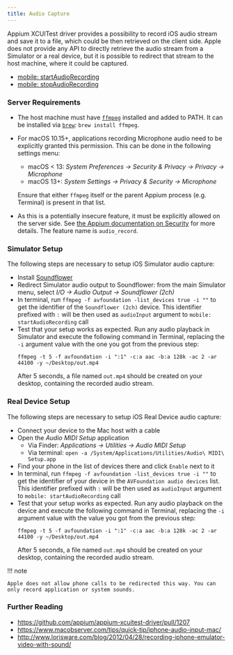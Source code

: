```yaml
---
title: Audio Capture
---
```



Appium XCUITest driver provides a possibility to record iOS audio stream and save it to a file,
which could be then retrieved on the client side. Apple does not provide any API to directly
retrieve the audio stream from a Simulator or a real device, but it is possible to redirect that
stream to the host machine, where it could be captured.

- [mobile: startAudioRecording](../reference/execute-methods.md#mobile-startaudiorecording)
- [mobile: stopAudioRecording](../reference//execute-methods.md#mobile-stopaudiorecording)

### Server Requirements

- The host machine must have [`ffmpeg`](https://www.ffmpeg.org/download.html) installed and added to PATH.
  It can be installed via [`brew`](https://brew.sh/): `brew install ffmpeg`.
- For macOS 10.15+, applications recording Microphone audio need to be explicitly granted this permission.
  This can be done in the following settings menu:

    - macOS < 13: _System Preferences -> Security & Privacy -> Privacy -> Microphone_
    - macOS 13+: _System Settings -> Privacy & Security -> Microphone_

    Ensure that either `ffmpeg` itself or the parent Appium process (e.g. Terminal) is present in that list.

- As this is a potentially insecure feature, it must be explicitly allowed on the server side. See
  [the Appium documentation on Security](https://appium.io/docs/en/latest/guides/security/) for more details.
  The feature name is `audio_record`.

### Simulator Setup

The following steps are necessary to setup iOS Simulator audio capture:

* Install [Soundflower](https://github.com/mattingalls/Soundflower/releases)
* Redirect Simulator audio output to Soundflower: from the main Simulator menu, select
  _I/O -> Audio Output -> Soundflower (2ch)_
* In terminal, run `ffmpeg -f avfoundation -list_devices true -i ""` to get the identifier of the
  `Soundflower (2ch)` device. This identifier prefixed with `:` will be then used as `audioInput`
  argument to `mobile: startAudioRecording` call
* Test that your setup works as expected. Run any audio playback in Simulator and execute the
  following command in Terminal, replacing the `-i` argument value with the one you got from the
  previous step:
  ```
  ffmpeg -t 5 -f avfoundation -i ":1" -c:a aac -b:a 128k -ac 2 -ar 44100 -y ~/Desktop/out.mp4
  ```
  After 5 seconds, a file named `out.mp4` should be created on your desktop, containing the recorded
  audio stream.


### Real Device Setup

The following steps are necessary to setup iOS Real Device audio capture:

* Connect your device to the Mac host with a cable
* Open the _Audio MIDI Setup_ application
    * Via Finder: _Applications -> Utilities -> Audio MIDI Setup_
    * Via terminal: `open -a /System/Applications/Utilities/Audio\ MIDI\ Setup.app`
* Find your phone in the list of devices there and click `Enable` next to it
* In terminal, run `ffmpeg -f avfoundation -list_devices true -i ""` to get the identifier of your
  device in the `AVFoundation audio devices` list. This identifier prefixed with `:` will be then
  used as `audioInput` argument to `mobile: startAudioRecording` call
* Test that your setup works as expected. Run any audio playback on the device and execute the
  following command in Terminal, replacing the `-i` argument value with the value you got from the
  previous step:
  ```
  ffmpeg -t 5 -f avfoundation -i ":1" -c:a aac -b:a 128k -ac 2 -ar 44100 -y ~/Desktop/out.mp4
  ```
  After 5 seconds, a file named `out.mp4` should be created on your desktop, containing the recorded
  audio stream.

!!! note

    Apple does not allow phone calls to be redirected this way. You can only record application or system sounds.


### Further Reading

* <https://github.com/appium/appium-xcuitest-driver/pull/1207>
* <https://www.macobserver.com/tips/quick-tip/iphone-audio-input-mac/>
* <http://www.lorisware.com/blog/2012/04/28/recording-iphone-emulator-video-with-sound/>
